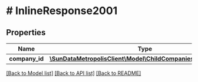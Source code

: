 # # InlineResponse2001

## Properties

Name | Type | Description | Notes
------------ | ------------- | ------------- | -------------
**company_id** | [**\SunDataMetropolisClient\Model\ChildCompaniesTagsResponse[]**](ChildCompaniesTagsResponse.md) |  | [optional] 

[[Back to Model list]](../../README.md#documentation-for-models) [[Back to API list]](../../README.md#documentation-for-api-endpoints) [[Back to README]](../../README.md)


